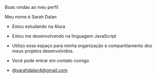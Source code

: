Boas vindas ao meu perfil

Meu nome é Sarah Dalan
- Estou estudando na Alura
- Estou me desenvolvendo na linguagem JavaScript
- Utilizo esse espaço para minha organização e compartilamento dos meus projetos desenvolvidos.

- Você pode entrar em contato comigo

- @sarahdalan4@gmail.com
